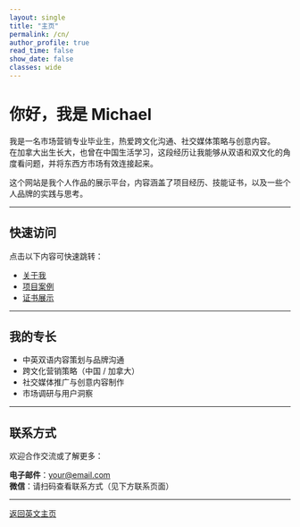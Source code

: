 ```yaml
---
layout: single
title: "主页"
permalink: /cn/
author_profile: true
read_time: false
show_date: false
classes: wide
---
```


# 你好，我是 Michael

我是一名市场营销专业毕业生，热爱跨文化沟通、社交媒体策略与创意内容。  
在加拿大出生长大，也曾在中国生活学习，这段经历让我能够从双语和双文化的角度看问题，并将东西方市场有效连接起来。

这个网站是我个人作品的展示平台，内容涵盖了项目经历、技能证书，以及一些个人品牌的实践与思考。

---

## 快速访问

点击以下内容可快速跳转：

- [关于我](/about/)
- [项目案例](/projects/)
- [证书展示](/certifications/)

---

## 我的专长

- 中英双语内容策划与品牌沟通  
- 跨文化营销策略（中国 / 加拿大）  
- 社交媒体推广与创意内容制作  
- 市场调研与用户洞察

---

## 联系方式

欢迎合作交流或了解更多：

**电子邮件**：your@email.com  
**微信**：请扫码查看联系方式（见下方联系页面）

---

[返回英文主页](/)
